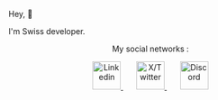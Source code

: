 Hey, 👋

I'm Swiss developer.
<p align="center">My social networks :</p>

<p align="center">
  <a href="https://www.linkedin.com/in/thomas-burkhalter-71645a2b0/">
    <img src="https://github.com/PepitoSir/pepitosir/assets/103250483/6eb838db-57d8-458a-99ed-eb9ec3147b12" alt="Linkedin" width="50">
  </a>
&nbsp;
&nbsp;
&nbsp;
  <a href="https://twitter.com/PepitoSir_">
    <img src="https://github.com/PepitoSir/pepitosir/assets/103250483/6038e312-bf1b-4027-a9eb-a5727febdd91" alt="X/Twitter" width="50">
  </a>
&nbsp;
&nbsp;
&nbsp;
  <a href="650734458147831851">
    <img src="https://github.com/PepitoSir/pepitosir/assets/103250483/d2a02c97-7243-46c6-b014-36858edb5a29" alt="Discord" width="50">
  </a>
</p>

